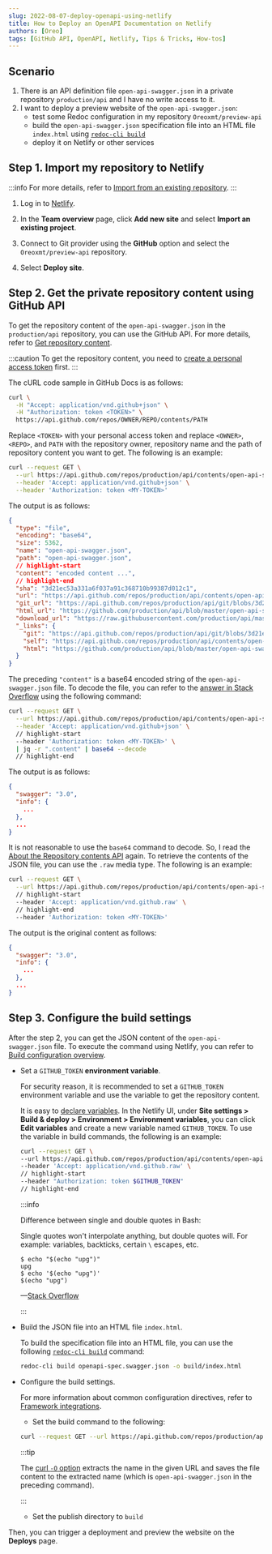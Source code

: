 ```yaml
---
slug: 2022-08-07-deploy-openapi-using-netlify
title: How to Deploy an OpenAPI Documentation on Netlify
authors: [Oreo]
tags: [GitHub API, OpenAPI, Netlify, Tips & Tricks, How-tos]
---
```


## Scenario

1. There is an API definition file `open-api-swagger.json` in a private repository `production/api` and I have no write access to it.
2. I want to deploy a preview website of the `open-api-swagger.json`:
    - test some Redoc configuration in my repository `Oreoxmt/preview-api`
    - build the `open-api-swagger.json` specification file into an HTML file `index.html` using [`redoc-cli build`](https://redocly.com/docs/redoc/deployment/cli/#redoc-cli-commands)
    - deploy it on Netlify or other services

<!-- truncate -->

## Step 1. Import my repository to Netlify

:::info
For more details, refer to [Import from an existing repository](https://docs.netlify.com/welcome/add-new-site/#import-from-an-existing-repository).
:::

1. Log in to [Netlify](https://app.netlify.com).

2. In the **Team overview** page, click **Add new site** and select **Import an existing project**.

3. Connect to Git provider using the **GitHub** option and select the `Oreoxmt/preview-api` repository.

4. Select **Deploy site**.

## Step 2. Get the private repository content using GitHub API

To get the repository content of the `open-api-swagger.json` in the `production/api` repository, you can use the GitHub API. For more details, refer to [Get repository content](https://docs.github.com/en/rest/repos/contents#get-repository-content).

:::caution
To get the repository content, you need to [create a personal access token](https://docs.github.com/en/authentication/keeping-your-account-and-data-secure/creating-a-personal-access-token) first.
:::

The cURL code sample in GitHub Docs is as follows:

```bash
curl \
  -H "Accept: application/vnd.github+json" \
  -H "Authorization: token <TOKEN>" \
  https://api.github.com/repos/OWNER/REPO/contents/PATH
```

Replace `<TOKEN>` with your personal access token and replace `<OWNER>`, `<REPO>`, and `PATH` with the repository owner, repository name and the path of repository content you want to get. The following is an example:

```bash
curl --request GET \
  --url https://api.github.com/repos/production/api/contents/open-api-swagger.json \
  --header 'Accept: application/vnd.github+json' \
  --header 'Authorization: token <MY-TOKEN>'
```

The output is as follows:

```json
{
  "type": "file",
  "encoding": "base64",
  "size": 5362,
  "name": "open-api-swagger.json",
  "path": "open-api-swagger.json",
  // highlight-start
  "content": "encoded content ...",
  // highlight-end
  "sha": "3d21ec53a331a6f037a91c368710b99387d012c1",
  "url": "https://api.github.com/repos/production/api/contents/open-api-swagger.json",
  "git_url": "https://api.github.com/repos/production/api/git/blobs/3d21ec53a331a6f037a91c368710b99387d012c1",
  "html_url": "https://github.com/production/api/blob/master/open-api-swagger.json",
  "download_url": "https://raw.githubusercontent.com/production/api/master/open-api-swagger.json",
  "_links": {
    "git": "https://api.github.com/repos/production/api/git/blobs/3d21ec53a331a6f037a91c368710b99387d012c1",
    "self": "https://api.github.com/repos/production/api/contents/open-api-swagger.json",
    "html": "https://github.com/production/api/blob/master/open-api-swagger.json"
  }
}
```

The preceding `"content"` is a base64 encoded string of the `open-api-swagger.json` file. To decode the file, you can refer to the [answer in Stack Overflow](https://stackoverflow.com/a/70136393) using the following command:

```bash
curl --request GET \
  --url https://api.github.com/repos/production/api/contents/open-api-swagger.json \
  --header 'Accept: application/vnd.github+json' \
  // highlight-start
  --header 'Authorization: token <MY-TOKEN>' \
  | jq -r ".content" | base64 --decode
  // highlight-end
```

The output is as follows:

```json
{
  "swagger": "3.0",
  "info": {
    ...
  },
  ...
}
```

It is not reasonable to use the `base64` command to decode. So, I read the [About the Repository contents API](https://docs.github.com/en/rest/repos/contents#about-the-repository-contents-api) again. To retrieve the contents of the JSON file, you can use the `.raw` media type. The following is an example:

```bash
curl --request GET \
  --url https://api.github.com/repos/production/api/contents/open-api-swagger.json \
  // highlight-start
  --header 'Accept: application/vnd.github.raw' \
  // highlight-end
  --header 'Authorization: token <MY-TOKEN>'
```

The output is the original content as follows:

```json
{
  "swagger": "3.0",
  "info": {
    ...
  },
  ...
}
```

## Step 3. Configure the build settings

After the step 2, you can get the JSON content of the `open-api-swagger.json` file. To execute the command using Netlify, you can refer to [Build configuration overview](https://docs.netlify.com/configure-builds/overview/).

- Set a `GITHUB_TOKEN` **environment variable**.

    For security reason, it is recommended to set a `GITHUB_TOKEN` environment variable and use the variable to get the repository content.

    It is easy to [declare variables](https://docs.netlify.com/configure-builds/environment-variables/#declare-variables). In the Netlify UI, under **Site settings > Build & deploy > Environment > Environment variables**, you can click **Edit variables** and create a new variable named `GITHUB_TOKEN`. To use the variable in build commands, the following is an example:

    ```bash
    curl --request GET \
    --url https://api.github.com/repos/production/api/contents/open-api-swagger.json \
    --header 'Accept: application/vnd.github.raw' \
    // highlight-start
    --header "Authorization: token $GITHUB_TOKEN"
    // highlight-end
    ```

  :::info

  Difference between single and double quotes in Bash:

  Single quotes won't interpolate anything, but double quotes will. For example: variables, backticks, certain `\` escapes, etc.

  ```shell-session
  $ echo "$(echo "upg")"
  upg
  $ echo '$(echo "upg")'
  $(echo "upg")
  ```

  —[Stack Overflow](https://stackoverflow.com/a/6697781)

  :::

- Build the JSON file into an HTML file `index.html`.

    To build the specification file into an HTML file, you can use the following [`redoc-cli build`](https://redocly.com/docs/redoc/deployment/cli/#redoc-cli-commands) command:

    ```bash
    redoc-cli build openapi-spec.swagger.json -o build/index.html
    ```

- Configure the build settings.

    For more information about common configuration directives, refer to [Framework integrations](https://docs.netlify.com/integrations/frameworks/).

    - Set the build command to the following:

    ```bash
    curl --request GET --url https://api.github.com/repos/production/api/contents/open-api-swagger.json --header 'Accept: application/vnd.github.raw' --header "Authorization: token $GITHUB_TOKEN" -O && redoc-cli build openapi-spec.swagger.json -o build/index.html
    ```

  :::tip

  The [curl `-O` option](https://curl.se/docs/manpage.html#-O) extracts the name in the given URL and saves the file content to the extracted name (which is `open-api-swagger.json` in the preceding command).

  :::

    - Set the publish directory to `build`

Then, you can trigger a deployment and preview the website on the **Deploys** page.
